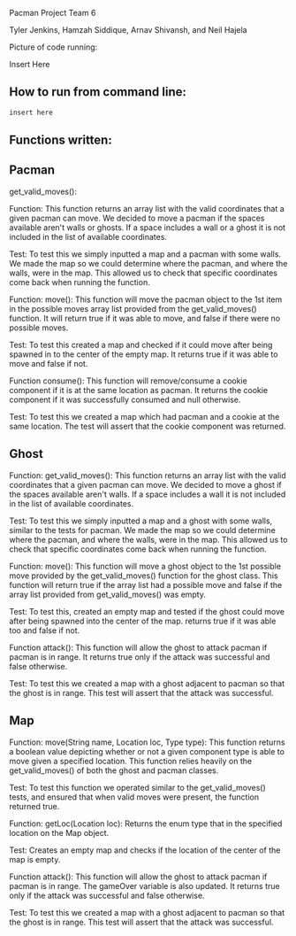 Pacman Project Team 6

Tyler Jenkins, Hamzah Siddique, Arnav Shivansh, and Neil Hajela

Picture of code running:

Insert Here

## How to run from command line:

```bash
insert here
```

## Functions written:

## Pacman

get_valid_moves(): 

Function: This function returns an array list with the valid coordinates that a given pacman can move. We decided to move a pacman if the spaces available aren't walls or ghosts. If a space includes a wall or a ghost it is not included in the list of available coordinates. 

Test: To test this we simply inputted a map and a pacman with some walls. We made the map so we could determine where the pacman, and where the walls, were in the map. This allowed us to check that specific coordinates come back when running the function.

Function: move(): This function will move the pacman object to the 1st item in the possible moves array list provided from the get_valid_moves() function. It will return true if it was able to move, and false if there were no possible moves.

Test: To test this created a map and checked if it could move after being spawned in to the center of the empty map. It returns true if it was able to move and false if not.

Function consume(): This function will remove/consume a cookie component if it is at the same location as pacman. It returns the cookie component if it was successfully consumed and null otherwise.

Test: To test this we created a map which had pacman and a cookie at the same location. The test will assert that the cookie component was returned.

## Ghost

Function: get_valid_moves(): This function returns an array list with the valid coordinates that a given pacman can move. We decided to move a ghost if the spaces available aren't walls. If a space includes a wall it is not included in the list of available coordinates. 

Test: To test this we simply inputted a map and a ghost with some walls, similar to the tests for pacman. We made the map so we could determine where the pacman, and where the walls, were in the map. This allowed us to check that specific coordinates come back when running the function.

Function: move(): This function will move a ghost object to the 1st possible move provided by the get_valid_moves() function for the ghost class. This function will return true if the array list had a possible move and false if the array list provided from get_valid_moves() was empty.

Test: To test this, created an empty map and tested if the ghost could move after being spawned into the center of the map. returns true if it was able too and false if not.

Function attack(): This function will allow the ghost to attack pacman if pacman is in range. It returns true only if the attack was successful and false otherwise.

Test: To test this we created a map with a ghost adjacent to pacman so that the ghost is in range. This test will assert that the attack was successful.

## Map

Function: move(String name, Location loc, Type type): This function returns a boolean value depicting whether or not a given component type is able to move given a specified location. This function relies heavily on the get_valid_moves() of both the ghost and pacman classes.

Test: To test this function we operated similar to the get_valid_moves() tests, and ensured that when valid moves were present, the function returned true. 

Function: getLoc(Location loc): Returns the enum type that in the specified location on the Map object.

Test: Creates an empty map and checks if the location of the center of the map is empty.

Function attack(): This function will allow the ghost to attack pacman if pacman is in range. The gameOver variable is also updated. It returns true only if the attack was successful and false otherwise. 

Test: To test this we created a map with a ghost adjacent to pacman so that the ghost is in range. This test will assert that the attack was successful.